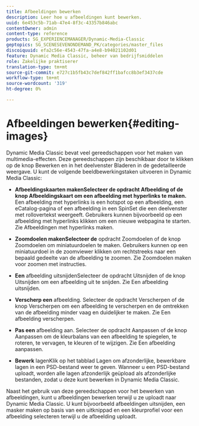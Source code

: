 ```yaml
---
title: Afbeeldingen bewerken
description: Leer hoe u afbeeldingen kunt bewerken.
uuid: 6e453c5b-71ab-47e4-8f3c-43357b846abc
contentOwner: admin
content-type: reference
products: SG_EXPERIENCEMANAGER/Dynamic-Media-Classic
geptopics: SG_SCENESEVENONDEMAND_PK/categories/master_files
discoiquuid: efa2c56e-4543-47fa-a4e8-b94021102d01
feature: Dynamic Media Classic, beheer van bedrijfsmiddelen
role: Zakelijke praktiserer
translation-type: tm+mt
source-git-commit: e727c1b5fb43c7def842ff1bafcc8b3ef3437cde
workflow-type: tm+mt
source-wordcount: '319'
ht-degree: 0%

---
```



# Afbeeldingen bewerken{#editing-images}

Dynamic Media Classic bevat veel gereedschappen voor het maken van multimedia-effecten. Deze gereedschappen zijn beschikbaar door te klikken op de knop Bewerken en in het deelvenster Bladeren in de gedetailleerde weergave. U kunt de volgende beeldbewerkingstaken uitvoeren in Dynamic Media Classic:

* **Afbeeldingskaarten makenSelecteer de opdracht Afbeelding of de knop Afbeeldingskaart om een afbeelding met hyperlinks te maken.**
Een afbeelding met hyperlinks is een hotspot op een afbeelding, een eCatalog-pagina of een afbeelding in een SpinSet die een deelvenster met rollovertekst weergeeft. Gebruikers kunnen bijvoorbeeld op een afbeelding met hyperlinks klikken om een nieuwe webpagina te starten. Zie Afbeeldingen met hyperlinks maken.

* **Zoomdoelen makenSelecteer de**
opdracht Zoomdoelen of de knop Zoomdoelen om miniatuurdoelen te maken. Gebruikers kunnen op een miniatuurdoel in de zoomviewer klikken om rechtstreeks naar een bepaald gedeelte van de afbeelding te zoomen. Zie Zoomdoelen maken voor zoomen met instructies.

* **Een**
afbeelding uitsnijdenSelecteer de opdracht Uitsnijden of de knop Uitsnijden om een afbeelding uit te snijden. Zie Een afbeelding uitsnijden.

* **Verscherp een**
afbeelding. Selecteer de opdracht Verscherpen of de knop Verscherpen om een afbeelding te verscherpen en de omtrekken van de afbeelding minder vaag en duidelijker te maken. Zie Een afbeelding verscherpen.

* **Pas een**
afbeelding aan. Selecteer de opdracht Aanpassen of de knop Aanpassen om de kleurbalans van een afbeelding te spiegelen, te roteren, te vervagen, te kleuren of te wijzigen. Zie Een afbeelding aanpassen.

* **Bewerk**
lagenKlik op het tabblad Lagen om afzonderlijke, bewerkbare lagen in een PSD-bestand weer te geven. Wanneer u een PSD-bestand uploadt, worden alle lagen afzonderlijk geüpload als afzonderlijke bestanden, zodat u deze kunt bewerken in Dynamic Media Classic.

Naast het gebruik van deze gereedschappen voor het bewerken van afbeeldingen, kunt u afbeeldingen bewerken terwijl u ze uploadt naar Dynamic Media Classic. U kunt bijvoorbeeld afbeeldingen uitsnijden, een masker maken op basis van een uitknippad en een kleurprofiel voor een afbeelding selecteren terwijl u de afbeelding uploadt.
